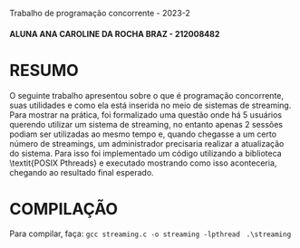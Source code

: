 Trabalho de programação concorrente - 2023-2

#### ALUNA ANA CAROLINE DA ROCHA BRAZ - 212008482

# RESUMO
O seguinte trabalho apresentou sobre o que é programação concorrente, suas utilidades e como ela está inserida no meio de sistemas de streaming. Para mostrar na prática, foi formalizado uma questão onde há 5 usuários querendo utilizar um sistema de streaming, no entanto apenas 2 sessões podiam ser utilizadas ao mesmo tempo e, quando chegasse a um certo número de streamings, um administrador precisaria realizar a atualização do sistema. 
Para isso foi implementado um código utilizando a biblioteca \textit{POSIX Pthreads} e executado mostrando como isso aconteceria, chegando ao resultado final esperado. 

# COMPILAÇÃO
Para compilar, faça:
    `gcc streaming.c -o streaming -lpthread `
    `.\streaming`
